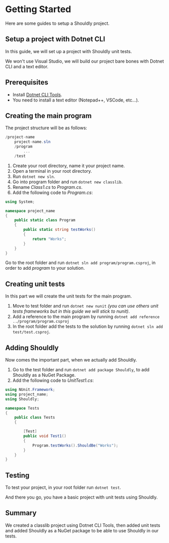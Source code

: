 # Getting Started

Here are some guides to setup a Shouldly project.


## Setup a project with Dotnet CLI

In this guide, we will set up a project with Shouldly unit tests.

We won't use Visual Studio, we will build our project bare bones with Dotnet CLI and a text editor.


## Prerequisites

 * Install [Dotnet CLI Tools](https://dotnet.microsoft.com/learn/dotnet/hello-world-tutorial/install).
 * You need to install a text editor (Notepad++, VSCode, etc...).


## Creating the main program

The project structure will be as follows:

```csharp
/project-name
    project-name.sln
    /program
        ...
    /test
```

 1. Create your root directory, name it your project name.
 1. Open a terminal in your root directory.
 1. Run `dotnet new sln`.
 1. Go into program folder and run `dotnet new classlib`.
 1. Rename *Class1.cs* to *Program.cs*.
 1. Add the following code to *Program.cs*:

```csharp
using System;

namespace project_name
{
    public static class Program
    {
        public static string testWorks()
        {
            return "Works";
        }
    }
}
```

Go to the root folder and run `dotnet sln add program/program.csproj`, in order to add *program* to your solution.


## Creating unit tests


In this part we will create the unit tests for the main program.

 1. Move to test folder and run `dotnet new nunit` *(you can use others unit tests frameworks but in this guide we will stick to nunit)*.
 1. Add a reference to the main program by running `dotnet add reference ../program/program.csproj`
 1. In the root folder add the tests to the solution by running `dotnet sln add test/test.csproj`.


## Adding Shouldly

Now comes the important part, when we actually add Shouldly.

 1. Go to the test folder and run `dotnet add package Shouldly`, to add Shouldly as a NuGet Package.
 1. Add the following code to *UnitTest1.cs*:

```csharp
using NUnit.Framework;
using project_name;
using Shouldly;

namespace Tests
{
    public class Tests
    {

        [Test]
        public void Test1()
        {
            Program.testWorks().ShouldBe("Works");
        }
    }
}
```


## Testing

To test your project, in your root folder run `dotnet test`.

And there you go, you have a basic project with unit tests using Shouldly.


## Summary

We created a classlib project using Dotnet CLI Tools,
then added unit tests and added Shouldly as a NuGet package to be able to use Shouldly in our tests.
